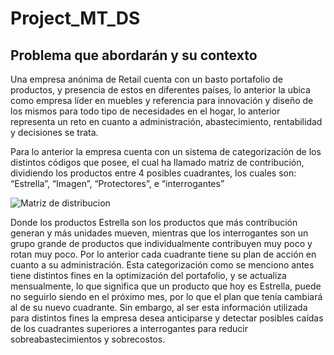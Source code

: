 # Project_MT_DS

## Problema que abordarán y su contexto

Una empresa anónima de Retail cuenta con un basto portafolio de productos, y presencia de estos en diferentes países, lo anterior la ubica como empresa líder en muebles y referencia para innovación y diseño de los mismos para todo tipo de necesidades en el hogar, lo anterior representa un reto en cuanto a administración, abastecimiento, rentabilidad y decisiones se trata.

Para lo anterior la empresa cuenta con un sistema de categorización de los distintos códigos que posee, el cual ha llamado matriz de contribución, dividiendo los productos entre 4 posibles cuadrantes, los cuales son: “Estrella”, “Imagen”, “Protectores”, e “interrogantes”

![Matriz de distribucion](https://raw.githubusercontent.com/christiansakerb/Project_MT_DS/main/imagen/matriz%20de%20distribucion.png)


Donde los productos Estrella son los productos que más contribución generan y más unidades mueven, mientras que los interrogantes son un grupo grande de productos que individualmente contribuyen muy poco y rotan muy poco. Por lo anterior cada cuadrante tiene su plan de acción en cuanto a su administración.
Esta categorización como se menciono antes tiene distintos fines en la optimización del portafolio, y se actualiza mensualmente, lo que significa que un producto que hoy es Estrella, puede no seguirlo siendo en el próximo mes, por lo que el plan que tenía cambiará al de su nuevo cuadrante. Sin embargo, al ser esta información utilizada para distintos fines la empresa desea anticiparse y detectar posibles caídas de los cuadrantes superiores a interrogantes para reducir sobreabastecimientos y sobrecostos.
